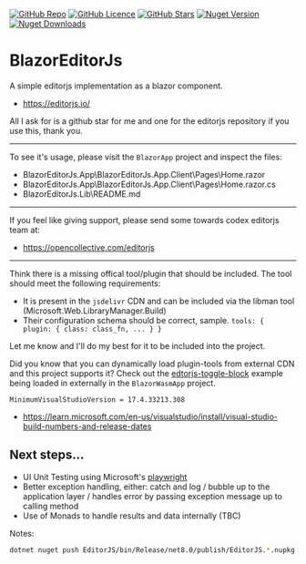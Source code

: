 
[![GitHub Repo](https://img.shields.io/badge/GitHub-Repo-green?logo=github&style=flat-square)](https://github.com/kibblewhite/BlazorEditorJs)
[![GitHub Licence](https://img.shields.io/github/license/kibblewhite/BlazorEditorJs?logo=github&style=flat-square)](https://github.com/kibblewhite/BlazorEditorJs/blob/master/LICENSE)
[![GitHub Stars](https://img.shields.io/github/stars/kibblewhite/BlazorEditorJs?style=flat-square&logo=github)](https://github.com/kibblewhite/BlazorEditorJs/stargazers)
[![Nuget Version](https://img.shields.io/nuget/v/EditorJs?label=nuget%20version&logo=nuget&style=flat-square)](https://www.nuget.org/packages/EditorJs/)
[![Nuget Downloads](https://img.shields.io/nuget/dt/EditorJs?label=nuget%20downloads&logo=nuget&style=flat-square)](https://www.nuget.org/packages/EditorJs/)

# BlazorEditorJs

A simple editorjs implementation as a blazor component.
- https://editorjs.io/

All I ask for is a github star for me and one for the editorjs repository if you use this, thank you.

---

To see it's usage, please visit the `BlazorApp` project and inspect the files:
- BlazorEditorJs.App\BlazorEditorJs.App.Client\Pages\Home.razor
- BlazorEditorJs.App\BlazorEditorJs.App.Client\Pages\Home.razor.cs
- BlazorEditorJs.Lib\README.md

---

If you feel like giving support, please send some towards codex editorjs team at:
- https://opencollective.com/editorjs

---

Think there is a missing offical tool/plugin that should be included. The tool should meet the following requirements:
- It is present in the `jsdelivr` CDN and can be included via the libman tool (Microsoft.Web.LibraryManager.Build)
- Their configuration schema should be correct, sample. `tools: { plugin: { class: class_fn, ... } }`

Let me know and I'll do my best for it to be included into the project.

Did you know that you can dynamically load plugin-tools from external CDN and this project supports it? Check out the [edtorjs-toggle-block](https://github.com/kommitters/editorjs-toggle-block) example being loaded in externally in the `BlazorWasmApp` project.

`MinimumVisualStudioVersion = 17.4.33213.308`
- https://learn.microsoft.com/en-us/visualstudio/install/visual-studio-build-numbers-and-release-dates

## Next steps...

- UI Unit Testing using Microsoft's [playwright](https://playwright.dev/)
- Better exception handling, either: catch and log / bubble up to the application layer / handles error by passing exception message up to calling method
- Use of Monads to handle results and data internally (TBC)

Notes:

```bash
dotnet nuget push EditorJS/bin/Release/net8.0/publish/EditorJS.*.nupkg -k <api-key /> -s https://api.nuget.org/v3/index.json
```
